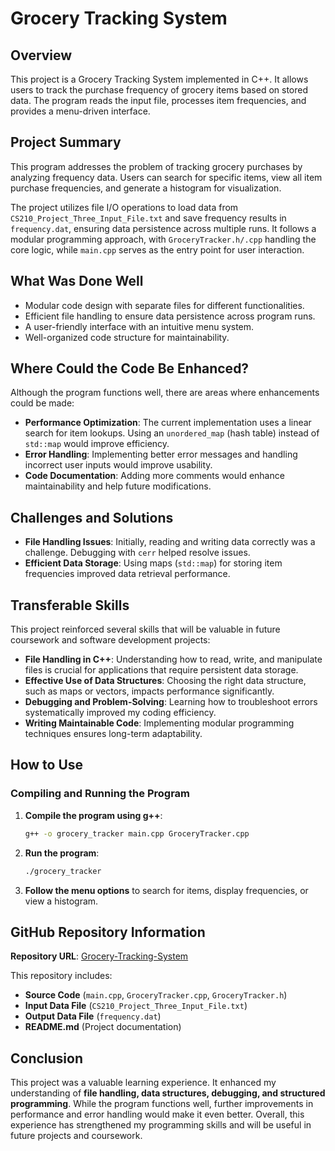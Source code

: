 # Grocery Tracking System

## Overview
This project is a Grocery Tracking System implemented in C++. It allows users to track the purchase frequency of grocery items based on stored data. The program reads the input file, processes item frequencies, and provides a menu-driven interface.

## Project Summary
This program addresses the problem of tracking grocery purchases by analyzing frequency data. Users can search for specific items, view all item purchase frequencies, and generate a histogram for visualization.

The project utilizes file I/O operations to load data from `CS210_Project_Three_Input_File.txt` and save frequency results in `frequency.dat`, ensuring data persistence across multiple runs. It follows a modular programming approach, with `GroceryTracker.h/.cpp` handling the core logic, while `main.cpp` serves as the entry point for user interaction.

## What Was Done Well
- Modular code design with separate files for different functionalities.
- Efficient file handling to ensure data persistence across program runs.
- A user-friendly interface with an intuitive menu system.
- Well-organized code structure for maintainability.

## Where Could the Code Be Enhanced?
Although the program functions well, there are areas where enhancements could be made:
- **Performance Optimization**: The current implementation uses a linear search for item lookups. Using an `unordered_map` (hash table) instead of `std::map` would improve efficiency.
- **Error Handling**: Implementing better error messages and handling incorrect user inputs would improve usability.
- **Code Documentation**: Adding more comments would enhance maintainability and help future modifications.

## Challenges and Solutions
- **File Handling Issues**: Initially, reading and writing data correctly was a challenge. Debugging with `cerr` helped resolve issues.
- **Efficient Data Storage**: Using maps (`std::map`) for storing item frequencies improved data retrieval performance.

## Transferable Skills
This project reinforced several skills that will be valuable in future coursework and software development projects:
- **File Handling in C++**: Understanding how to read, write, and manipulate files is crucial for applications that require persistent data storage.
- **Effective Use of Data Structures**: Choosing the right data structure, such as maps or vectors, impacts performance significantly.
- **Debugging and Problem-Solving**: Learning how to troubleshoot errors systematically improved my coding efficiency.
- **Writing Maintainable Code**: Implementing modular programming techniques ensures long-term adaptability.

## How to Use
### Compiling and Running the Program
1. **Compile the program using g++**:
   ```sh
   g++ -o grocery_tracker main.cpp GroceryTracker.cpp
   ```
2. **Run the program**:
   ```sh
   ./grocery_tracker
   ```
3. **Follow the menu options** to search for items, display frequencies, or view a histogram.

## GitHub Repository Information
**Repository URL**: [Grocery-Tracking-System](https://github.com/Rickjposaka/Grocery-Tracking-System)

This repository includes:
- **Source Code** (`main.cpp`, `GroceryTracker.cpp`, `GroceryTracker.h`)
- **Input Data File** (`CS210_Project_Three_Input_File.txt`)
- **Output Data File** (`frequency.dat`)
- **README.md** (Project documentation)

## Conclusion
This project was a valuable learning experience. It enhanced my understanding of **file handling, data structures, debugging, and structured programming**. While the program functions well, further improvements in performance and error handling would make it even better. Overall, this experience has strengthened my programming skills and will be useful in future projects and coursework.
